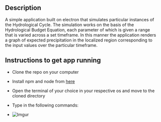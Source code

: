 ## Description

A simple application built on electron that simulates particular instances of the Hydrological Cycle. The simulation works on the basis of the Hydrological Budget Equation, each parameter of which is given a range that is varied across a set timeframe. In this manner the application renders a graph of expected precipitation in the localized region corresponding to the input values over the particular timeframe.

## Instructions to get app running

- Clone the repo on your computer
- Install npm and node from [here](https://www.npmjs.com/get-npm?utm_source=house&utm_medium=homepage&utm_campaign=free%20orgs&utm_term=Install%20npm)
- Open the terminal of your choice in your respective os and move to the cloned directory
- Type in the following commands:

- ![Imgur](https://i.imgur.com/YkA5ceu.png)

